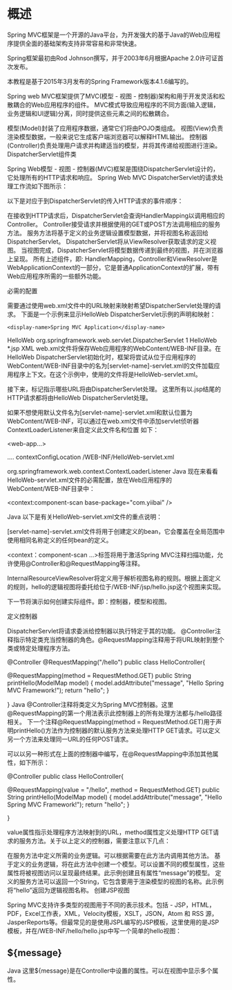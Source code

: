 # 概述
Spring MVC框架是一个开源的Java平台，为开发强大的基于Java的Web应用程序提供全面的基础架构支持非常容易和非常快速。

Spring框架最初由Rod Johnson撰写，并于2003年6月根据Apache 2.0许可证首次发布。

本教程是基于2015年3月发布的Spring Framework版本4.1.6编写的。

Spring web MVC框架提供了MVC(模型 - 视图 - 控制器)架构和用于开发灵活和松散耦合的Web应用程序的组件。 MVC模式导致应用程序的不同方面(输入逻辑，业务逻辑和UI逻辑)分离，同时提供这些元素之间的松散耦合。

模型(Model)封装了应用程序数据，通常它们将由POJO类组成。
视图(View)负责渲染模型数据，一般来说它生成客户端浏览器可以解释HTML输出。
控制器(Controller)负责处理用户请求并构建适当的模型，并将其传递给视图进行渲染。
DispatcherServlet组件类

Spring Web模型 - 视图 - 控制器(MVC)框架是围绕DispatcherServlet设计的，它处理所有的HTTP请求和响应。 Spring Web MVC DispatcherServlet的请求处理工作流如下图所示：



以下是对应于到DispatcherServlet的传入HTTP请求的事件顺序：

在接收到HTTP请求后，DispatcherServlet会查询HandlerMapping以调用相应的Controller。
Controller接受请求并根据使用的GET或POST方法调用相应的服务方法。 服务方法将基于定义的业务逻辑设置模型数据，并将视图名称返回给DispatcherServlet。
DispatcherServlet将从ViewResolver获取请求的定义视图。
当视图完成，DispatcherServlet将模型数据传递到最终的视图，并在浏览器上呈现。
所有上述组件，即: HandlerMapping，Controller和ViewResolver是WebApplicationContext的一部分，它是普通ApplicationContext的扩展，带有Web应用程序所需的一些额外功能。

必需的配置

需要通过使用web.xml文件中的URL映射来映射希望DispatcherServlet处理的请求。 下面是一个示例来显示HelloWeb DispatcherServlet示例的声明和映射：

<web-app id="WebApp_ID" version="2.4"
    xmlns="http://java.sun.com/xml/ns/j2ee" 
    xmlns:xsi="http://www.w3.org/2001/XMLSchema-instance"
    xsi:schemaLocation="http://java.sun.com/xml/ns/j2ee 
    http://java.sun.com/xml/ns/j2ee/web-app_2_4.xsd">

    <display-name>Spring MVC Application</display-name>

   <servlet>
      <servlet-name>HelloWeb</servlet-name>
      <servlet-class>
         org.springframework.web.servlet.DispatcherServlet
      </servlet-class>
      <load-on-startup>1</load-on-startup>
   </servlet>

   <servlet-mapping>
      <servlet-name>HelloWeb</servlet-name>
      <url-pattern>*.jsp</url-pattern>
   </servlet-mapping>

</web-app>
XML
web.xml文件将保存Web应用程序的WebContent/WEB-INF目录。在HelloWeb DispatcherServlet初始化时，框架将尝试从位于应用程序的WebContent/WEB-INF目录中的名为[servlet-name]-servlet.xml的文件加载应用程序上下文。在这个示例中，使用的文件将是HelloWeb-servlet.xml。

接下来，<servlet-mapping>标记指示哪些URL将由DispatcherServlet处理。 这里所有以.jsp结尾的HTTP请求都将由HelloWeb DispatcherServlet处理。

如果不想使用默认文件名为[servlet-name]-servlet.xml和默认位置为WebContent/WEB-INF，可以通过在web.xml文件中添加servlet侦听器ContextLoaderListener来自定义此文件名和位置 如下：

<web-app...>

<!-------- DispatcherServlet definition goes here----->
....
<context-param>
   <param-name>contextConfigLocation</param-name>
   <param-value>/WEB-INF/HelloWeb-servlet.xml</param-value>
</context-param>

<listener>
   <listener-class>
      org.springframework.web.context.ContextLoaderListener
   </listener-class>
</listener>
</web-app>
Java
现在来看看HelloWeb-servlet.xml文件的必需配置，放在Web应用程序的WebContent/WEB-INF目录中：

<beans xmlns="http://www.springframework.org/schema/beans"
   xmlns:context="http://www.springframework.org/schema/context"
   xmlns:xsi="http://www.w3.org/2001/XMLSchema-instance"
   xsi:schemaLocation="
   http://www.springframework.org/schema/beans     
   http://www.springframework.org/schema/beans/spring-beans-3.0.xsd
   http://www.springframework.org/schema/context 
   http://www.springframework.org/schema/context/spring-context-3.0.xsd">

   <context:component-scan base-package="com.yiibai" />

   <bean class="org.springframework.web.servlet.view.InternalResourceViewResolver">
      <property name="prefix" value="/WEB-INF/jsp/" />
      <property name="suffix" value=".jsp" />
   </bean>

</beans>
Java
以下是有关HelloWeb-servlet.xml文件的重点说明：

[servlet-name]-servlet.xml文件将用于创建定义的bean，它会覆盖在全局范围中使用相同名称定义的任何bean的定义。

<context：component-scan ...>标签将用于激活Spring MVC注释扫描功能，允许使用@Controller和@RequestMapping等注释。

InternalResourceViewResolver将定义用于解析视图名称的规则。根据上面定义的规则，hello的逻辑视图将委托给位于/WEB-INF/jsp/hello.jsp这个视图来实现。

下一节将演示如何创建实际组件。即：控制器，模型和视图。

定义控制器

DispatcherServlet将请求委派给控制器以执行特定于其的功能。 @Controller注释指示特定类充当控制器的角色。@RequestMapping注释用于将URL映射到整个类或特定处理程序方法。

@Controller
@RequestMapping("/hello")
public class HelloController{

   @RequestMapping(method = RequestMethod.GET)
   public String printHello(ModelMap model) {
      model.addAttribute("message", "Hello Spring MVC Framework!");
      return "hello";
   }

}
Java
@Controller注释将类定义为Spring MVC控制器。这里@RequestMapping的第一个用法表示此控制器上的所有处理方法都与/hello路径相关。 下一个注释@RequestMapping(method = RequestMethod.GET)用于声明printHello()方法作为控制器的默认服务方法来处理HTTP GET请求。可以定义另一个方法来处理同一URL的任何POST请求。

可以以另一种形式在上面的控制器中编写，在@RequestMapping中添加其他属性，如下所示：

@Controller
public class HelloController{

   @RequestMapping(value = "/hello", method = RequestMethod.GET)
   public String printHello(ModelMap model) {
      model.addAttribute("message", "Hello Spring MVC Framework!");
      return "hello";
   }

}

value属性指示处理程序方法映射到的URL，method属性定义处理HTTP GET请求的服务方法。关于以上定义的控制器，需要注意以下几点：

在服务方法中定义所需的业务逻辑。可以根据需要在此方法内调用其他方法。
基于定义的业务逻辑，将在此方法中创建一个模型。可以设置不同的模型属性，这些属性将被视图访问以呈现最终结果。此示例创建且有属性“message”的模型。
定义的服务方法可以返回一个String，它包含要用于渲染模型的视图的名称。此示例将“hello”返回为逻辑视图名称。
创建JSP视图

Spring MVC支持许多类型的视图用于不同的表示技术。包括 - JSP，HTML，PDF，Excel工作表，XML，Velocity模板，XSLT，JSON，Atom 和 RSS 源，JasperReports等。但最常见的是使用JSPL编写的JSP模板，这里使用的是JSP模板，并在/WEB-INF/hello/hello.jsp中写一个简单的hello视图：

<html>
   <head>
   <title>Hello Spring MVC</title>
   </head>
   <body>
   <h2>${message}</h2>
   </body>
</html>
Java
这里${message}是在Controller中设置的属性。可以在视图中显示多个属性。

